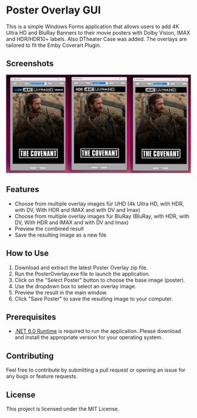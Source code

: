 # Poster Overlay GUI

This is a simple Windows Forms application that allows users to add 4K Ultra HD and BluRay Banners to their movie posters with Dolby Vision, IMAX and HDR/HDR10+ labels.
Also DTheater Case was added. The overlays are tailored to fit the Emby Coverart Plugin.

## Screenshots

![Screenshot 1](Screenshots/Screenshot%201.png)

## Features

- Choose from multiple overlay images für UHD (4k Ultra HD, with HDR, with DV, With HDR and IMAX and with DV and Imax)
- Choose from multiple overlay images für BluRay (BluRay, with HDR, with DV, With HDR and IMAX and with DV and Imax)
- Preview the combined result
- Save the resulting image as a new file

## How to Use

1. Download and extract the latest Poster Overlay zip file.
2. Run the PosterOverlay.exe file to launch the application.
3. Click on the "Select Poster" button to choose the base image (poster).
4. Use the dropdown box to select an overlay image.
5. Preview the result in the main window.
6. Click "Save Poster" to save the resulting image to your computer.

## Prerequisites

- [.NET 6.0 Runtime](https://dotnet.microsoft.com/download/dotnet/6.0/runtime) is required to run the application. Please download and install the appropriate version for your operating system.

## Contributing

Feel free to contribute by submitting a pull request or opening an issue for any bugs or feature requests.

## License

This project is licensed under the MIT License.
